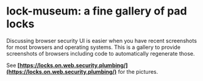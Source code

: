 # lock-museum: a fine gallery of pad locks


Discussing browser security UI is easier when you have recent screenshots for most browsers and operating systems.
This is a gallery to provide screenshots of browsers including code to automatically regenerate those.

See **[https://locks.on.web.security.plumbing/](https://locks.on.web.security.plumbing/)** for the pictures.
